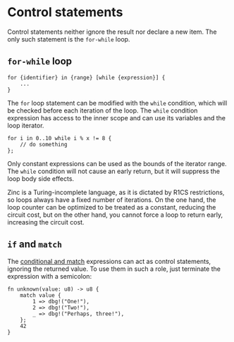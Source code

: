 # Control statements

Control statements neither ignore the result nor declare a new item. The
only such statement is the `for-while` loop.

## `for-while` loop

```rust,no_run,noplaypen
for {identifier} in {range} [while {expression}] {
    ...
}
```

The `for` loop statement can be modified with the `while` condition, which will
be checked before each iteration of the loop. The `while` condition expression
has access to the inner scope and can use its variables and the loop iterator.

```rust,no_run,noplaypen
for i in 0..10 while i % x != 8 {
    // do something
};
```

Only constant expressions can be used as the bounds of the iterator range. The
`while` condition will not cause an early return, but it will suppress the loop
body side effects.

Zinc is a Turing-incomplete language, as it is dictated by R1CS restrictions, so
loops always have a fixed number of iterations. On the one hand, the loop counter
can be optimized to be treated as a constant, reducing the circuit cost, but on
the other hand, you cannot force a loop to return early, increasing the circuit
cost.

## `if` and `match`

The [conditional and match](../05-expressions/03-conditionals.md) expressions
can act as control statements, ignoring the returned value. To use them in such
a role, just terminate the expression with a semicolon:

```rust,no_run,noplaypen
fn unknown(value: u8) -> u8 {
    match value {
        1 => dbg!("One!"),
        2 => dbg!("Two!"),
        _ => dbg!("Perhaps, three!"),
    };
    42
}
```
